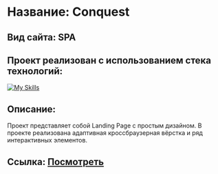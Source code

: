 # Название: Conquest
## Вид сайта: SPA
## Проект реализован с использованием стека технологий:

[![My Skills](https://skillicons.dev/icons?i=html,sass,js,gulp)](https://skillicons.dev)


## Описание:
Проект представляет собой Landing Page с простым дизайном. В проекте реализована адаптивная кроссбраузерная вёрстка и ряд интерактивных элементов.

## Ссылка: [Посмотреть](https://artyomxxx.github.io/Conquest/)